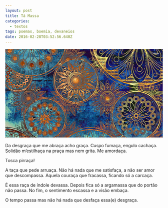 ```yaml
---
layout: post
title: Tá Massa
categories:
  - textos
tags: poemas, boemia, devaneios
date: 2016-02-28T03:52:56.640Z
---
```

![](/images/uploads/1_mvy78k8643gx6yfgq34urg.jpeg)

Da desgraça que me abraça acho graça. Cuspo fumaça, engulo cachaça. Solidão m’estilhaça na praça mas nem grita. Me amordaça.


Tosca pirraça!


A taça que pede arruaça. Não há nada que me satisfaça, a não ser amor que descompassa. Aquela couraça que fracassa, ficando só a carcaça.


É essa raça de índole devassa. Depois fica só a argamassa que do portão não passa. No fim, o sentimento escassa e a visão embaça.


O tempo passa mas não há nada que desfaça essa(e) desgraça.